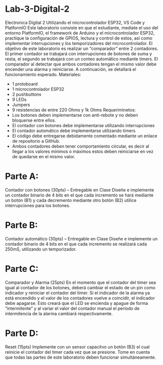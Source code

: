# Lab-3-Digital-2
Electronica Digital 2
Utilizando el microcontrolador ESP32, VS Code y PlatformIO
Este laboratorio consiste en que el estudiante, mediate el uso del entorno
PlatformIO, el framework de Arduino y el microcontrolador ESP32, practique la
configuración de GPIOS, lectura y control de estos, así como implementar
interrupciones y los temporizadores del microcontrolador.
El objetivo de este laboratorio es realizar un “comparador” entre 2 contadores. El
primer contador se trabajará con interrupciones de botones de suma y resta, el
segundo se trabajará con un conteo automático mediante timers. El comparador
al detectar que ambos contadores tengan el mismo valor debe encender una
alarma y reiniciarse. A continuación, se detallará el funcionamiento esperado.
Materiales:
- 1 protoboard
- 1 microcontrolador ESP32
- 2 pushbuttons
- 9 LEDs
- Jumpers
- 9 resistencias de entre 220 Ohms y 1k Ohms
Requeriminetos:
- Los botones deben implementarse con anti-rebote y no deben bloquerse
entre ellos.
- El contador con botones debe implementarse utilizando interrupciones
- El contador automático debe implementarse utilizando timers
- El código debe entregarse debidamente comentado mediante un enlace de
repositorio a GitHub.
- Ambos contadores deben tener comportamiento circular, es decir al llegar
a los valores mínimos o máximos estos deben reiniciarse en vez de
quedarse en el mismo valor.
# Parte A:
Contador con botones (30pts) – Entregable en Clase
Diseñe e implemente un contador binario de 4 bits en el que cada incremento se
hará mediante un botón (B1) y cada decremento mediante otro botón (B2) utilice
interrupciones para los botones.

# Parte B: 
Contador automático (30pts) – Entregable en Clase
Diseñe e implemente un contador binario de 4 bits en el que cada incremento se
realizará cada 250mS, utilizando un temporizador.
# Parte C: 
Comparador y Alarma (25pts)
En el momento que el contador del timer sea igual al contador de los botones,
deberá cambiar el estado de un pin como indicador y reiniciar el contador del timer.
Si el indicador de la alarma ya está encendido y el valor de los contadores vuelve
a coincidir, el indicador debe apagarse. Esto creará que el LED se encienda y
apague de forma “intermitente” y al variar el valor del contador manual el período
de intermitencia de la alarma cambiará respectivamente.
# Parte D: 
Reset (15pts)
Implemente con un sensor capacitvo un botón (B3) el cual reinicie el contador del
timer cada vez que se presione.
Tome en cuenta que todas las partes de este laboratorio deben funcionar
simultáneamente.
